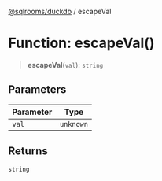 [@sqlrooms/duckdb](../index.md) / escapeVal

# Function: escapeVal()

> **escapeVal**(`val`): `string`

## Parameters

| Parameter | Type |
| ------ | ------ |
| `val` | `unknown` |

## Returns

`string`
